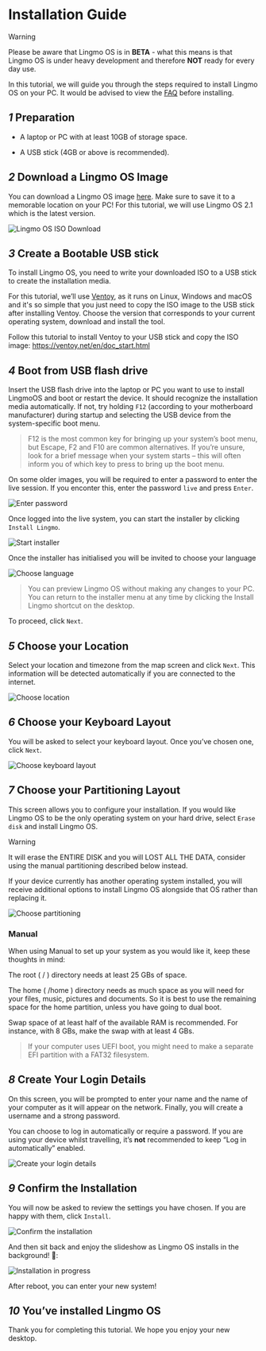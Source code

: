 # Installation Guide

> [!Warning]
> Please be aware that Lingmo OS is in **BETA** - what this means is that Lingmo OS is under heavy development and therefore **NOT** ready for every day use.

In this tutorial, we will guide you through the steps required to install Lingmo OS on your PC. It would be advised to view the [FAQ](faq) before installing.

## *1* Preparation

- A laptop or PC with at least 10GB of storage space.

- A USB stick (4GB or above is recommended).

## *2* Download a Lingmo OS Image

You can download a Lingmo OS image [here](https://lingmo.org/download). Make sure to save it to a memorable location on your PC! For this tutorial, we will use Lingmo OS 2.1 which is the latest version.

![Lingmo OS ISO Download](../assets/installation-guide/1.webp)

## *3* Create a Bootable USB stick

To install Lingmo OS, you need to write your downloaded ISO to a USB stick to create the installation media.

For this tutorial, we’ll use [Ventoy](https://ventoy.net), as it runs on Linux, Windows and macOS and it's so simple that you just need to copy the ISO image to the USB stick after installing Ventoy. Choose the version that corresponds to your current operating system, download and install the tool.

Follow this tutorial to install Ventoy to your USB stick and copy the ISO image: <https://ventoy.net/en/doc_start.html>

## *4* Boot from USB flash drive

Insert the USB flash drive into the laptop or PC you want to use to install LingmoOS and boot or restart the device. It should recognize the installation media automatically. If not, try holding `F12` (according to your motherboard manufacturer) during startup and selecting the USB device from the system-specific boot menu.

> F12 is the most common key for bringing up your system’s boot menu, but Escape, F2 and F10 are common alternatives. If you’re unsure, look for a brief message when your system starts – this will often inform you of which key to press to bring up the boot menu.

On some older images, you will be required to enter a password to enter the live session. If you enconter this, enter the password `live` and press `Enter`.

![Enter password](../assets/installation-guide/2.webp)

Once logged into the live system, you can start the installer by clicking `Install Lingmo`.

![Start installer](../assets/installation-guide/3.webp)

Once the installer has initialised you will be invited to choose your language

![Choose language](../assets/installation-guide/4.webp)

> You can preview Lingmo OS without making any changes to your PC. You can return to the installer menu at any time by clicking the Install Lingmo shortcut on the desktop.

To proceed, click `Next`.

## *5* Choose your Location

Select your location and timezone from the map screen and click `Next`. This information will be detected automatically if you are connected to the internet.

![Choose location](../assets/installation-guide/5.webp)

## *6* Choose your Keyboard Layout

You will be asked to select your keyboard layout. Once you’ve chosen one, click `Next`.

![Choose keyboard layout](../assets/installation-guide/6.webp)

## *7* Choose your Partitioning Layout

This screen allows you to configure your installation. If you would like Lingmo OS to be the only operating system on your hard drive, select `Erase disk` and install Lingmo OS.

> [!Warning]
> It will erase the ENTIRE DISK and you will LOST ALL THE DATA, consider using the manual partitioning described below instead.

If your device currently has another operating system installed, you will receive additional options to install Lingmo OS alongside that OS rather than replacing it.

![Choose partitioning](../assets/installation-guide/7.webp)

### Manual

When using Manual to set up your system as you would like it, keep these thoughts in mind:

The root ( / ) directory needs at least 25 GBs of space.

The home ( /home ) directory needs as much space as you will need for your files, music, pictures and documents. So it is best to use the remaining space for the home partition, unless you have going to dual boot.

Swap space of at least half of the available RAM is recommended. For instance, with 8 GBs, make the swap with at least 4 GBs.

> If your computer uses UEFI boot, you might need to make a separate EFI partition with a FAT32 filesystem.

## *8* Create Your Login Details

On this screen, you will be prompted to enter your name and the name of your computer as it will appear on the network. Finally, you will create a username and a strong password.

You can choose to log in automatically or require a password. If you are using your device whilst travelling, it’s **not** recommended to keep “Log in automatically” enabled.

![Create your login details](../assets/installation-guide/8.webp)

## *9* Confirm the Installation

You will now be asked to review the settings you have chosen. If you are happy with them, click `Install`.

![Confirm the installation](../assets/installation-guide/9.webp)

And then sit back and enjoy the slideshow as Lingmo OS installs in the background! 🙂:

![Installation in progress](../assets/installation-guide/10.webp)

After reboot, you can enter your new system!

## *10* You’ve installed Lingmo OS

Thank you for completing this tutorial. We hope you enjoy your new desktop.
